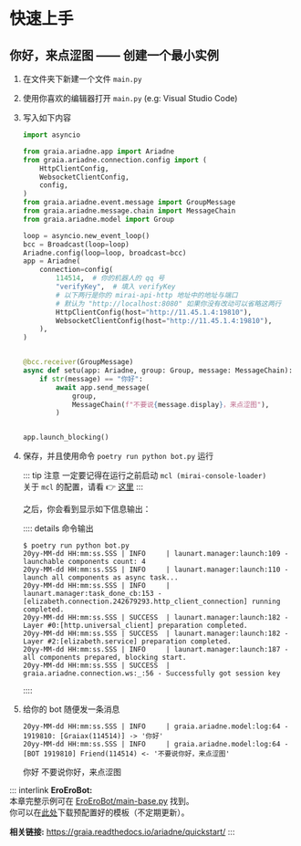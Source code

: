 # 快速上手

<h2>你好，来点涩图 —— 创建一个最小实例</h2>

1. 在文件夹下新建一个文件 `main.py`
2. 使用你喜欢的编辑器打开 `main.py` (e.g: Visual Studio Code)
3. 写入如下内容

   ```python
   import asyncio

   from graia.ariadne.app import Ariadne
   from graia.ariadne.connection.config import (
       HttpClientConfig,
       WebsocketClientConfig,
       config,
   )
   from graia.ariadne.event.message import GroupMessage
   from graia.ariadne.message.chain import MessageChain
   from graia.ariadne.model import Group

   loop = asyncio.new_event_loop()
   bcc = Broadcast(loop=loop)
   Ariadne.config(loop=loop, broadcast=bcc)
   app = Ariadne(
       connection=config(
           114514,  # 你的机器人的 qq 号
           "verifyKey",  # 填入 verifyKey
           # 以下两行是你的 mirai-api-http 地址中的地址与端口
           # 默认为 "http://localhost:8080" 如果你没有改动可以省略这两行
           HttpClientConfig(host="http://11.45.1.4:19810"),
           WebsocketClientConfig(host="http://11.45.1.4:19810"),
       ),
   )


   @bcc.receiver(GroupMessage)
   async def setu(app: Ariadne, group: Group, message: MessageChain):
       if str(message) == "你好":
           await app.send_message(
               group,
               MessageChain(f"不要说{message.display}，来点涩图"),
           )


   app.launch_blocking()
   ```

4. 保存，并且使用命令 `poetry run python bot.py` 运行

   ::: tip 注意
   一定要记得在运行之前启动 `mcl (mirai-console-loader)`  
   关于 `mcl` 的配置，请看 :point_right: [这里](../before/Q&A.md#_3-关于-mirai-环境)
   :::

   之后，你会看到显示如下信息输出：

   :::: details 命令输出

   ```txt:no-line-numbers
   $ poetry run python bot.py
   20yy-MM-dd HH:mm:ss.SSS | INFO     | launart.manager:launch:109 - launchable components count: 4
   20yy-MM-dd HH:mm:ss.SSS | INFO     | launart.manager:launch:110 - launch all components as async task...
   20yy-MM-dd HH:mm:ss.SSS | INFO     | launart.manager:task_done_cb:153 - [elizabeth.connection.242679293.http_client_connection] running completed.
   20yy-MM-dd HH:mm:ss.SSS | SUCCESS  | launart.manager:launch:182 - Layer #0:[http.universal_client] preparation completed.
   20yy-MM-dd HH:mm:ss.SSS | SUCCESS  | launart.manager:launch:182 - Layer #2:[elizabeth.service] preparation completed.
   20yy-MM-dd HH:mm:ss.SSS | INFO     | launart.manager:launch:187 - all components prepared, blocking start.
   20yy-MM-dd HH:mm:ss.SSS | SUCCESS  | graia.ariadne.connection.ws:_:56 - Successfully got session key
   ```

   ::::

5. 给你的 bot 随便发一条消息

   ```txt:no-line-numbers
   20yy-MM-dd HH:mm:ss.SSS | INFO     | graia.ariadne.model:log:64 - 1919810: [Graiax(114514)] -> '你好'
   20yy-MM-dd HH:mm:ss.SSS | INFO     | graia.ariadne.model:log:64 - [BOT 1919810] Friend(114514) <- '不要说你好，来点涩图'
   ```

   <ChatWindow title="Graia Framework Community">
      <ChatMsg name="GraiaX" onright>你好</ChatMsg>
      <ChatMsg name="EroEroBot" avatar="/avatar/ero.webp">不要说你好，来点涩图</ChatMsg>
   </ChatWindow>

::: interlink
**EroEroBot:**  
本章完整示例可在 [EroEroBot/main-base.py](https://github.com/GraiaCommunity/EroEroBot/blob/master/main-base.py) 找到。  
你可以在[此处](https://github.com/GraiaCommunity/EroEroBot/releases/tag/release)下载预配置好的模板（不定期更新）。

**相关链接:** <https://graia.readthedocs.io/ariadne/quickstart/>
:::
